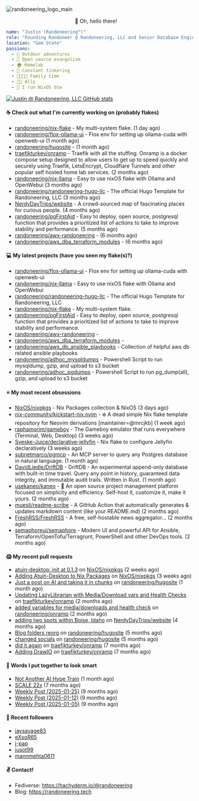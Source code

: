 ![randoneering_logo_main](https://github.com/user-attachments/assets/6b9c7958-17b5-4df4-8959-ffaaf2af9e44)

<div align="center">
🦇 Oh, hello there! <img src="https://media.hachyderm.io/custom_emojis/images/000/048/515/static/a76b693d09368634.png" height="15px" width="15px"> </img>

</div>

<div align="left">

```yaml
name: "Justin (Randoneering™)"
role: "Founding Randoneer @ Randoneering, LLC and Senior Database Engineer @ RxBenefits, Inc"
location: "Gem State"
passions:
  - 🌲 Outdoor adventures
  - 🐧 Open source evangelism
  - 🏠 Homelab
  - 🔧 Constant tinkering
  - 👨‍👩‍👧‍👦 Family time
  - 🏳️‍🌈 Ally
  - 👹 I run NixOS btw
```

</div>

[![Justin @ Randoneering, LLC GitHub stats](https://github-readme-stats.vercel.app/api?username=randoneering&show_icons=true&theme=tokyonight)](https://github.com/anuraghazra/github-readme-stats)

#### ☕ Check out what I'm currently working on (probably flakes)

- [randoneering/nix-flake](https://github.com/randoneering/nix-flake) - My multi-system flake.  (1 day ago)
- [randoneering/flox-ollama-ui](https://github.com/randoneering/flox-ollama-ui) - Flox env for setting up ollama-cuda with openweb-ui (1 month ago)
- [randoneering/hugosite](https://github.com/randoneering/hugosite) -  (1 month ago)
- [traefikturkey/onramp](https://github.com/traefikturkey/onramp) - Traefik with all the stuffing. Onramp is a docker compose setup designed to allow users to get up to speed quickly and securely using Traefik, LetsEncrypt, Cloudflare Tunnels and other popular self hosted home lab services. (2 months ago)
- [randoneering/nix-llama](https://github.com/randoneering/nix-llama) - Easy to use nixOS flake with Ollama and OpenWebui (3 months ago)
- [randoneering/randoneering-hugo-llc](https://github.com/randoneering/randoneering-hugo-llc) - The official Hugo Template for Randoneering, LLC (3 months ago)
- [NerdyDayTrips/website](https://github.com/NerdyDayTrips/website) - A crowd-sourced map of fascinating places for curious people. (4 months ago)
- [randoneering/pgFirstAid](https://github.com/randoneering/pgFirstAid) - Easy to deploy, open source, postgresql function that provides a prioritized list of actions to take to improve stability and performance.  (5 months ago)
- [randoneering/awx-randoneering](https://github.com/randoneering/awx-randoneering) -  (6 months ago)
- [randoneering/aws_dba_terraform_modules](https://github.com/randoneering/aws_dba_terraform_modules) -  (6 months ago)

#### 💻 My latest projects (have you seen my flake(s)?)

- [randoneering/flox-ollama-ui](https://github.com/randoneering/flox-ollama-ui) - Flox env for setting up ollama-cuda with openweb-ui
- [randoneering/nix-llama](https://github.com/randoneering/nix-llama) - Easy to use nixOS flake with Ollama and OpenWebui
- [randoneering/randoneering-hugo-llc](https://github.com/randoneering/randoneering-hugo-llc) - The official Hugo Template for Randoneering, LLC
- [randoneering/nix-flake](https://github.com/randoneering/nix-flake) - My multi-system flake. 
- [randoneering/pgFirstAid](https://github.com/randoneering/pgFirstAid) - Easy to deploy, open source, postgresql function that provides a prioritized list of actions to take to improve stability and performance. 
- [randoneering/awx-randoneering](https://github.com/randoneering/awx-randoneering) - 
- [randoneering/aws_dba_terraform_modules](https://github.com/randoneering/aws_dba_terraform_modules) - 
- [randoneering/aws_db_ansible_playbooks](https://github.com/randoneering/aws_db_ansible_playbooks) - Collection of helpful aws db related ansible playbooks
- [randoneering/adhoc_mysqldumps](https://github.com/randoneering/adhoc_mysqldumps) - Powershell Script to run mysqldump, gzip, and upload to s3 bucket
- [randoneering/adhoc_pgdumps](https://github.com/randoneering/adhoc_pgdumps) - Powershell Script to run pg_dump(all), gzip, and upload to s3 bucket

#### ⭐ My most recent obsessions

- [NixOS/nixpkgs](https://github.com/NixOS/nixpkgs) - Nix Packages collection &amp; NixOS (3 days ago)
- [nix-community/kickstart-nix.nvim](https://github.com/nix-community/kickstart-nix.nvim) - ❄️ A dead simple Nix flake template repository for Neovim derivations [maintainer=@mrcjkb] (1 week ago)
- [raphamorim/gameboy](https://github.com/raphamorim/gameboy) - The Gameboy emulator that runs everywhere (Terminal, Web, Desktop) (3 weeks ago)
- [Sveske-Juice/declarative-jellyfin](https://github.com/Sveske-Juice/declarative-jellyfin) - Nix flake to configure Jellyfin declaratively (3 weeks ago)
- [subnetmarco/pgmcp](https://github.com/subnetmarco/pgmcp) - An MCP server to query any Postgres database in natural language. (1 month ago)
- [DavidLiedle/DriftDB](https://github.com/DavidLiedle/DriftDB) - DriftDB - An experimental append-only database with built-in time travel. Query any point in history, guaranteed data integrity, and immutable audit trails. Written in Rust. (1 month ago)
- [usekaneo/kaneo](https://github.com/usekaneo/kaneo) - 🚀 An open source project management platform focused on simplicity and efficiency. Self-host it, customize it, make it yours. (2 months ago)
- [muesli/readme-scribe](https://github.com/muesli/readme-scribe) - A GitHub Action that automatically generates &amp; updates markdown content (like your README.md) (2 months ago)
- [FreshRSS/FreshRSS](https://github.com/FreshRSS/FreshRSS) - A free, self-hostable news aggregator… (2 months ago)
- [semaphoreui/semaphore](https://github.com/semaphoreui/semaphore) - Modern UI and powerful API for Ansible, Terraform/OpenTofu/Terragrunt, PowerShell and other DevOps tools. (2 months ago)

#### 😱 My recent pull requests

- [atuin-desktop: init at 0.1.3](https://github.com/NixOS/nixpkgs/pull/448422) on [NixOS/nixpkgs](https://github.com/NixOS/nixpkgs) (2 weeks ago)
- [Adding Atuin-Desktop to Nix Packages](https://github.com/NixOS/nixpkgs/pull/448104) on [NixOS/nixpkgs](https://github.com/NixOS/nixpkgs) (3 weeks ago)
- [Just a post on AI and taking it in chunks](https://github.com/randoneering/hugosite/pull/4) on [randoneering/hugosite](https://github.com/randoneering/hugosite) (1 month ago)
- [Updating LazyLibrarian with Media/Download vars and Health Checks](https://github.com/traefikturkey/onramp/pull/42) on [traefikturkey/onramp](https://github.com/traefikturkey/onramp) (2 months ago)
- [added variables for media/downloads and health check](https://github.com/randoneering/onramp/pull/2) on [randoneering/onramp](https://github.com/randoneering/onramp) (2 months ago)
- [adding two spots within Boise, Idaho](https://github.com/NerdyDayTrips/website/pull/312) on [NerdyDayTrips/website](https://github.com/NerdyDayTrips/website) (4 months ago)
- [Blog folders reorg](https://github.com/randoneering/hugosite/pull/3) on [randoneering/hugosite](https://github.com/randoneering/hugosite) (5 months ago)
- [changed socials](https://github.com/randoneering/hugosite/pull/2) on [randoneering/hugosite](https://github.com/randoneering/hugosite) (5 months ago)
- [did it again](https://github.com/traefikturkey/onramp/pull/41) on [traefikturkey/onramp](https://github.com/traefikturkey/onramp) (7 months ago)
- [Adding DrawIO](https://github.com/traefikturkey/onramp/pull/40) on [traefikturkey/onramp](https://github.com/traefikturkey/onramp) (7 months ago)

#### 📰 Words I put together to look smart

- [Not Another AI Hype Train](/blog/random/aihypetrain/) (1 month ago)
- [SCALE 22x](/blog/foss/scale22x/) (7 months ago)
- [Weekly Post (2025-01-25)](/blog/weekly/jan212025/) (9 months ago)
- [Weekly Post (2025-01-12)](/blog/weekly/jan122025/) (9 months ago)
- [Weekly Post (2025-01-05)](/blog/weekly/jan052025/) (9 months ago)

#### 💜 Recent followers

- [jaysavage83](https://github.com/jaysavage83)
- [eXsoR65](https://github.com/eXsoR65)
- [j-pap](https://github.com/j-pap)
- [jusot99](https://github.com/jusot99)
- [mannmehta0611](https://github.com/mannmehta0611)

#### ✌️ Contact!

- Fediverse: https://hachyderm.io/@randoneering
- Blog: https://randoneering.tech
